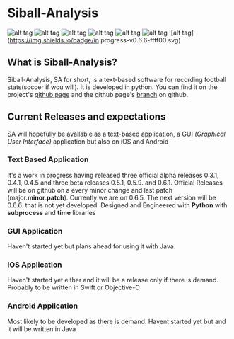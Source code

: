 # Siball-Analysis 
![alt tag](https://img.shields.io/badge/lines-2000%2B-brightgreen.svg)
![alt tag](https://img.shields.io/badge/commits-150%2B-brightgreen.svg)
![alt tag](https://img.shields.io/badge/pep8-friendly-green.svg)
![alt tag](https://img.shields.io/badge/alpha-closed-red.svg)
![alt tag](https://img.shields.io/badge/beta-running-blue.svg)
![alt tag](https://img.shields.io/badge/version-v0.6.5-blue.svg)
![alt tag](https://img.shields.io/badge/in progress-v0.6.6-ffff00.svg)

## What is Siball-Analysis?
Siball-Analysis, SA for short, is a text-based software for recording football stats(soccer if wou will). It is developed in python.  You can find it on the project's [github page](https://mangafas.github.io/siball-analysis/) and the github page's [branch](https://github.com/mangafas/siball-analysis/tree/gh-pages) on github.

## Current Releases and expectations
SA will hopefully be available as a text-based application, a GUI *(Graphical User Interface)* application but also on iOS and Android

### Text Based Application
It's a work in progress having released three official alpha releases 0.3.1, 0.4.1, 0.4.5 and three beta releases 0.5.1, 0.5.9. and 0.6.1. Official Releases will be on github on a every minor change and last patch (major.__minor__.__patch__). Currently we are on 0.6.5. The next version will be 0.6.6. that is not yet developed. Designed and Engineered with **Python** with **subprocess** and **time** libraries

### GUI Application
Haven't started yet but plans ahead for using it with Java. 

### iOS Application
Haven't started yet either and it will be a release only if there is demand. Probably to be written in Swift or Objective-C

### Android Application
Most likely to be developed as there is demand. Havent started yet but and it will be written in Java





